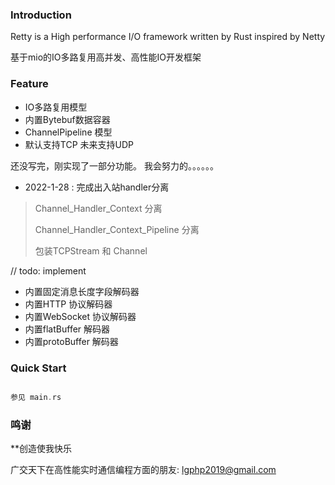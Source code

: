 ### Introduction

Retty is a High performance I/O framework written by Rust inspired by Netty

基于mio的IO多路复用高并发、高性能IO开发框架

### Feature

- IO多路复用模型
- 内置Bytebuf数据容器
- ChannelPipeline 模型
- 默认支持TCP 未来支持UDP

还没写完，刚实现了一部分功能。 我会努力的。。。。。。

- 2022-1-28 : 完成出入站handler分离

> Channel_Handler_Context 分离
>
> Channel_Handler_Context_Pipeline 分离
>
> 包装TCPStream 和 Channel
>
>

// todo: implement

- 内置固定消息长度字段解码器
- 内置HTTP 协议解码器
- 内置WebSocket 协议解码器
- 内置flatBuffer 解码器
- 内置protoBuffer 解码器

### Quick Start

```rust 

参见 main.rs

```

### 鸣谢

**创造使我快乐

广交天下在高性能实时通信编程方面的朋友: lgphp2019@gmail.com



